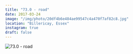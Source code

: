 ```yaml
---
title: "73.0 - road"
date: 2017-03-24
image: "/img/photo/20df4b6e484ae99547c4a470f7af82c8.jpg"
location: "Billericay, Essex"
instagram: true
draft: false
---
```


![73.0 - road](/img/photo/20df4b6e484ae99547c4a470f7af82c8.jpg)
